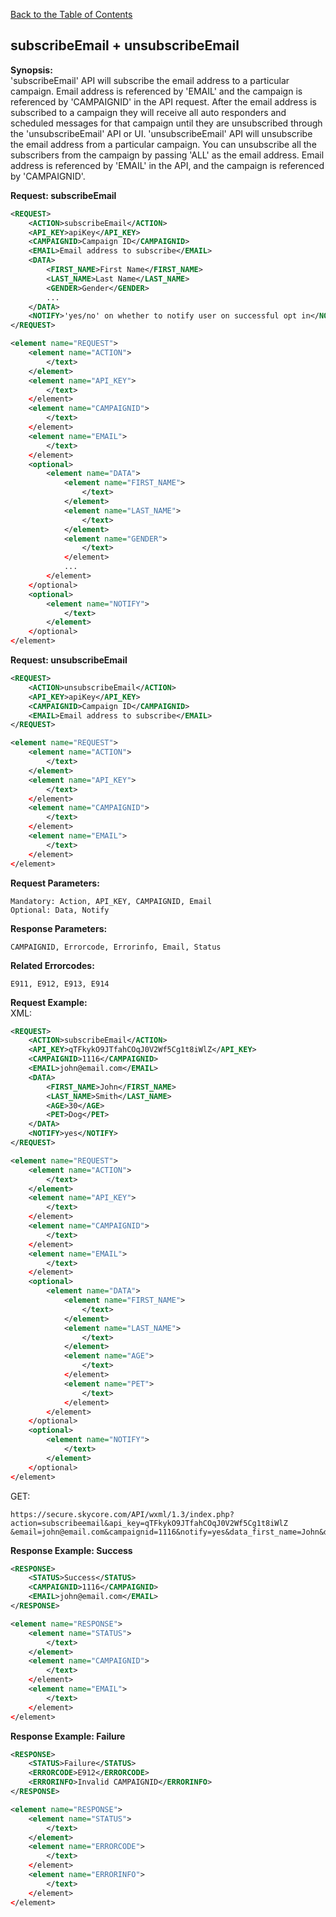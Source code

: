 [Back to the Table of Contents](/1.3/README.md)

## subscribeEmail + unsubscribeEmail

__Synopsis:__  
'subscribeEmail' API will subscribe the email address to a particular campaign. Email address is referenced by 'EMAIL' and the campaign is referenced by 'CAMPAIGNID' in the API request. After the email address is subscribed to a campaign they will receive all auto responders and scheduled messages for that campaign until they are unsubscribed through the 'unsubscribeEmail' API or UI. 'unsubscribeEmail' API will unsubscribe the email address from a particular campaign. You can unsubscribe all the subscribers from the campaign by passing 'ALL' as the email address. Email address is referenced by 'EMAIL' in the API, and the campaign is referenced by 'CAMPAIGNID'.

__Request: subscribeEmail__
```xml
<REQUEST>
    <ACTION>subscribeEmail</ACTION>
    <API_KEY>apiKey</API_KEY>
    <CAMPAIGNID>Campaign ID</CAMPAIGNID>
    <EMAIL>Email address to subscribe</EMAIL>
    <DATA>
        <FIRST_NAME>First Name</FIRST_NAME>
        <LAST_NAME>Last Name</LAST_NAME>
        <GENDER>Gender</GENDER>
        ...
    </DATA>   
    <NOTIFY>'yes/no' on whether to notify user on successful opt in</NOTIFY>
</REQUEST>
```

```xml
<element name="REQUEST">
	<element name="ACTION">
		</text>
	</element>
	<element name="API_KEY">
		</text>
	</element>
	<element name="CAMPAIGNID">
		</text>
	</element>
	<element name="EMAIL">
		</text>
	</element>
	<optional>
    	<element name="DATA">
    		<element name="FIRST_NAME">
    			</text>
    		</element>
    		<element name="LAST_NAME">
    			</text>
    		</element>
    		<element name="GENDER">
    			</text>
    		</element>
    		...
    	</element>
	</optional>
	<optional>
		<element name="NOTIFY">
			</text>
		</element>
	</optional>
</element>
```

__Request: unsubscribeEmail__
```xml
<REQUEST>
    <ACTION>unsubscribeEmail</ACTION>
    <API_KEY>apiKey</API_KEY>
    <CAMPAIGNID>Campaign ID</CAMPAIGNID>
    <EMAIL>Email address to subscribe</EMAIL>
</REQUEST>
```

```xml
<element name="REQUEST">
	<element name="ACTION">
		</text>
	</element>
	<element name="API_KEY">
		</text>
	</element>
	<element name="CAMPAIGNID">
		</text>
	</element>
	<element name="EMAIL">
		</text>
	</element>
</element>
```

__Request Parameters:__

    Mandatory: Action, API_KEY, CAMPAIGNID, Email
    Optional: Data, Notify

__Response Parameters:__

    CAMPAIGNID, Errorcode, Errorinfo, Email, Status

__Related Errorcodes:__

    E911, E912, E913, E914

__Request Example:__  
XML:
```xml
<REQUEST>
    <ACTION>subscribeEmail</ACTION>
    <API_KEY>qTFkykO9JTfahCOqJ0V2Wf5Cg1t8iWlZ</API_KEY>
    <CAMPAIGNID>1116</CAMPAIGNID>
    <EMAIL>john@email.com</EMAIL>
    <DATA>
        <FIRST_NAME>John</FIRST_NAME>
        <LAST_NAME>Smith</LAST_NAME>
        <AGE>30</AGE>
        <PET>Dog</PET>
    </DATA>   
    <NOTIFY>yes</NOTIFY>
</REQUEST>
```

```xml
<element name="REQUEST">
	<element name="ACTION">
		</text>
	</element>
	<element name="API_KEY">
		</text>
	</element>
	<element name="CAMPAIGNID">
		</text>
	</element>
	<element name="EMAIL">
		</text>
	</element>
	<optional>
    	<element name="DATA">
    		<element name="FIRST_NAME">
    			</text>
    		</element>
    		<element name="LAST_NAME">
    			</text>
    		</element>
    		<element name="AGE">
    			</text>
    		</element>
            <element name="PET">
    			</text>
    		</element>
    	</element>
	</optional>
	<optional>
		<element name="NOTIFY">
			</text>
		</element>
	</optional>
</element>
```

GET:

    https://secure.skycore.com/API/wxml/1.3/index.php?action=subscribeemail&api_key=qTFkykO9JTfahCOqJ0V2Wf5Cg1t8iWlZ
    &email=john@email.com&campaignid=1116&notify=yes&data_first_name=John&data_last_name=Smith&data_age=30&data_pet=Dog
    
__Response Example: Success__
```xml
<RESPONSE>
    <STATUS>Success</STATUS>
    <CAMPAIGNID>1116</CAMPAIGNID>
    <EMAIL>john@email.com</EMAIL>
</RESPONSE>
```

```xml
<element name="RESPONSE">
	<element name="STATUS">
		</text>
	</element>
	<element name="CAMPAIGNID">
		</text>
	</element>
	<element name="EMAIL">
		</text>
	</element>
</element>
```

__Response Example: Failure__
```xml
<RESPONSE>
    <STATUS>Failure</STATUS>
    <ERRORCODE>E912</ERRORCODE>
    <ERRORINFO>Invalid CAMPAIGNID</ERRORINFO>
</RESPONSE>
```

```xml
<element name="RESPONSE">
	<element name="STATUS">
		</text>
	</element>
	<element name="ERRORCODE">
		</text>
	</element>
	<element name="ERRORINFO">
		</text>
	</element>
</element>
```
